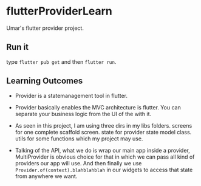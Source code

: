 # flutterProviderLearn

Umar's flutter provider project.

## Run it

type `flutter pub get` and then `flutter run`.

## Learning Outcomes

* Provider is a statemanagement tool in flutter.

* Provider basically enables the MVC architecture is flutter. You can separate your
  business logic from the UI of the with it.

* As seen in this project, I am using three dirs in my libs folders. screens for one complete
  scaffold screen. state for provider state model class. utils for some functions which
  my project may use.

* Talking of the API, what we do is wrap our main app inside a provider, MultiProvider is
  obvious choice for that in which we can pass all kind of providers our app will use. And
  then finally we use `Provider.of(context).blahblahblah` in our widgets to access that state
  from anywhere we want.
